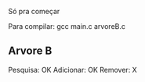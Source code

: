 Só pra começar

Para compilar: gcc main.c arvoreB.c

## Arvore B

Pesquisa: OK
Adicionar: OK
Remover: X